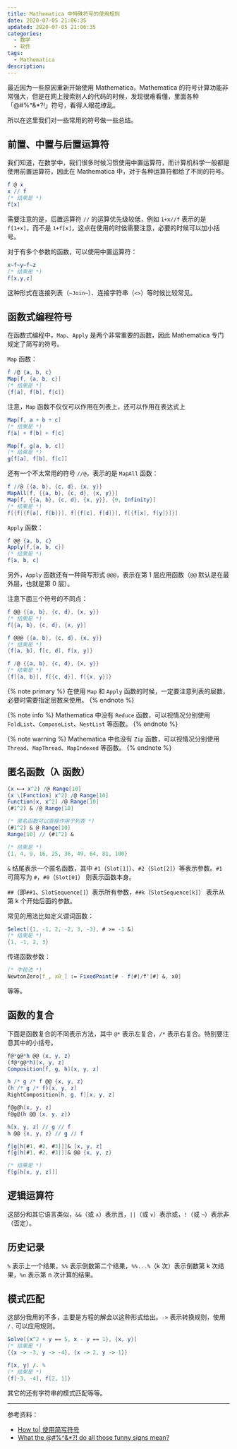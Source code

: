 ```yaml
---
title: Mathematica 中特殊符号的使用规则
date: 2020-07-05 21:06:35
updated: 2020-07-05 21:06:35
categories:
  - 数学
  - 软件
tags:
  - Mathematica
description: 
---
```


最近因为一些原因重新开始使用 Mathematica，Mathematica 的符号计算功能非常强大，但是在网上搜索别人的代码的时候，发现很难看懂，里面各种「@#%^&*?!」符号，看得人眼花缭乱。

所以在这里我们对一些常用的符号做一些总结。

<!-- more -->

## 前置、中置与后置运算符

我们知道，在数学中，我们很多时候习惯使用中置运算符，而计算机科学一般都是使用前置运算符，因此在 Mathematica 中，对于各种运算符都给了不同的符号。

```mathematica
f @ x
x // f
(* 结果是 *)
f[x]
```

需要注意的是，后置运算符 `//` 的运算优先级较低，例如 `1+x//f` 表示的是 `f[1+x]`，而不是 `1+f[x]`，这点在使用的时候需要注意，必要的时候可以加小括号。

对于有多个参数的函数，可以使用中置运算符：

```mathematica
x~f~y~f~z
(* 结果是 *)
f[x,y,z]
```

这种形式在连接列表（`~Join~`）、连接字符串（`<>`）等时候比较常见。

## 函数式编程符号

在函数式编程中，`Map`、`Apply` 是两个非常重要的函数，因此 Mathematica 专门规定了简写的符号。

`Map` 函数：

```mathematica
f /@ {a, b, c}
Map[f, {a, b, c}]
(* 结果是 *)
{f[a], f[b], f[c]}
```

注意，`Map` 函数不仅仅可以作用在列表上，还可以作用在表达式上

```mathematica
Map[f, a + b + c]
(* 结果是 *)
f[a] + f[b] + f[c]

Map[f, g[a, b, c]]
(* 结果是 *)
g[f[a], f[b], f[c]]
```

还有一个不太常用的符号 `//@`，表示的是 `MapAll` 函数：

```mathematica
f //@ {{a, b}, {c, d}, {x, y}}
MapAll[f, {{a, b}, {c, d}, {x, y}}]
Map[f, {{a, b}, {c, d}, {x, y}}, {0, Infinity}]
(* 结果是 *)
f[{f[{f[a], f[b]}], f[{f[c], f[d]}], f[{f[x], f[y]}]}]
```

`Apply` 函数：

```mathematica
f @@ {a, b, c}
Apply[f,{a, b, c}]
(* 结果是 *)
f[a, b, c]
```

另外，`Apply` 函数还有一种简写形式 `@@@`，表示在第 1 层应用函数（`@@` 默认是在最外层，也就是第 0 层）。

注意下面三个符号的不同点：

```mathematica
f @@ {{a, b}, {c, d}, {x, y}}
(* 结果是 *)
f[{a, b}, {c, d}, {x, y}]

f @@@ {{a, b}, {c, d}, {x, y}}
(* 结果是 *)
{f[a, b], f[c, d], f[x, y]}

f /@ {{a, b}, {c, d}, {x, y}}
(* 结果是 *)
{f[{a, b}], f[{c, d}], f[{x, y}]}
```

{% note primary %}
在使用 `Map` 和 `Apply` 函数的时候，一定要注意列表的层数，必要时需要指定层数来使用。
{% endnote %}

{% note info %}
Mathematica 中没有 `Reduce` 函数，可以视情况分别使用 `FoldList`、`ComposeList`、`NestList` 等函数。
{% endnote %}

{% note warning %}
Mathematica 中也没有 `Zip` 函数，可以视情况分别使用 `Thread`、`MapThread`、`MapIndexed` 等函数。
{% endnote %}

## 匿名函数（λ 函数）

```mathematica
(x ⟼ x^2) /@ Range[10]
(x \[Function] x^2) /@ Range[10]
Function[x, x^2] /@ Range[10]
(#1^2) & /@ Range[10]

(* 匿名函数可以直接作用于列表 *)
(#1^2) & @ Range[10]
Range[10] // (#1^2) &

(* 结果是 *)
{1, 4, 9, 16, 25, 36, 49, 64, 81, 100}
```

`&` 结尾表示一个匿名函数，其中 `#1`（`Slot[1]`）、`#2`（`Slot[2]`）等表示参数。`#1` 可简写为 `#`，`#0`（`Slot[0]`） 则表示函数本身。

`##`（即`##1`、`SlotSequence[]`）表示所有参数，`##k`（`SlotSequence[k]`） 表示从第 k 个开始后面的参数。

常见的用法比如定义谓词函数：

```mathematica
Select[{1, -1, 2, -2, 3, -3}, # >= -1 &]
(* 结果是 *)
{1, -1, 2, 3}
```

传递函数参数：

```mathematica
(* 牛顿法 *)
NewtonZero[f_, x0_] := FixedPoint[# - f[#]/f'[#] &, x0]
```

等等。

## 函数的复合

下面是函数复合的不同表示方法，其中 `@*` 表示左复合，`/*` 表示右复合。特别要注意其中的小括号。

```mathematica
f@*g@*h @@ {x, y, z}
(f@*g@*h)[x, y, z]
Composition[f, g, h][x, y, z]

h /* g /* f @@ {x, y, z}
(h /* g /* f)[x, y, z]
RightComposition[h, g, f][x, y, z]

f@g@h[x, y, z]
f@g@(h @@ {x, y, z})

h[x, y, z] // g // f
h @@ {x, y, z} // g // f

f[g[h[#1, #2, #3]]]& [x, y, z]
f[g[h[#1, #2, #3]]]& @@ {x, y, z}

(* 结果是 *)
f[g[h[x, y, z]]]
```

## 逻辑运算符

这部分和其它语言类似，`&&`（或 `∧`）表示且，`||`（或 `∨`）表示或，`!`（或 `¬`）表示非（否定）。

## 历史记录

`%` 表示上一个结果，`%%` 表示倒数第二个结果，`%%...%`（k 次）表示倒数第 k 次结果，`%n` 表示第 n 次计算的结果。

## 模式匹配

这部分我用的不多，主要是方程的解会以这种形式给出。`->` 表示转换规则，使用 `/.` 可以应用规则。

```mathematica
Solve[{x^2 + y == 5, x - y == 1}, {x, y}]
(* 结果是 *)
{{x -> -3, y -> -4}, {x -> 2, y -> 1}}

f[x, y] /. %
(* 结果是 *)
{f[-3, -4], f[2, 1]}
```

其它的还有字符串的模式匹配等等。

---

参考资料：

- [How to| 使用简写符号](https://reference.wolfram.com/language/howto/UseShorthandNotations.html)
- [What the @#%^&*?! do all those funny signs mean?](https://mathematica.stackexchange.com/questions/18393/what-are-the-most-common-pitfalls-awaiting-new-users/25616#25616)
